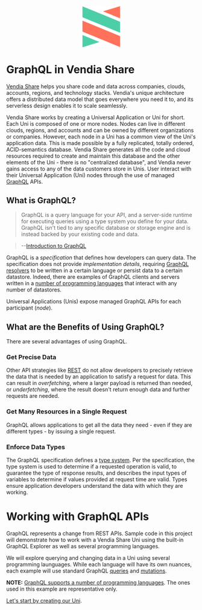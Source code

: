 <p align="center">
  <a href="https://vendia.net/">
    <img src="https://raw.githubusercontent.com/vendia/examples/main/vendia-logo.png" alt="vendia logo" width="100px">
  </a>
</p>

# GraphQL in Vendia Share

[Vendia Share](https://share.vendia.net) helps you share code and data across companies, clouds, accounts, regions, and technology stacks. Vendia's unique architecture offers a distributed data model that goes everywhere you need it to, and its serverless design enables it to scale seamlessly.

Vendia Share works by creating a Universal Application or Uni for short. Each Uni is composed of one or more nodes. Nodes can live in different clouds, regions, and accounts and can be owned by different organizations or companies. However, each node in a Uni has a common view of the Uni's application data. This is made possible by a fully replicated, totally ordered, ACID-semantics database. Vendia Share generates all the code and cloud resources required to create and maintain this database and the other elements of the Uni - there is no "centralized database", and Vendia never gains access to any of the data customers store in Unis. User interact with their Universal Application (Uni) nodes through the use of managed [GraphQL](https://graphql.org/) APIs.

## What is GraphQL?

> GraphQL is a query language for your API, and a server-side runtime for executing queries using a type system you define for your data. GraphQL isn't tied to any specific database or storage engine and is instead backed by your existing code and data.

> --[Introduction to GraphQL](https://graphql.org/learn/)

GraphQL is a _specification_ that defines how developers can query data. The specification does not provide _implementation details_, requiring [GraphQL resolvers](https://www.apollographql.com/docs/tutorial/resolvers/) to be written in a certain language or persist data to a certain datastore. Indeed, there are examples of GraphQL clients and servers written in a [number of programming languages](https://graphql.org/code/) that interact with any number of datastores.

Universal Applications (Unis) expose managed GraphQL APIs for each participant (_node_).

## What are the Benefits of Using GraphQL?

There are several advantages of using GraphQL.

### Get Precise Data

Other API strategies like [REST](https://www.ics.uci.edu/~fielding/pubs/dissertation/rest_arch_style.htm) do not allow developers to precisely retrieve the data that is needed by an application to satisfy a request for data. This can result in _overfetching_, where a larger payload is returned than needed, or _underfetching_, where the result doesn't return enough data and further requests are needed.

### Get Many Resources in a Single Request

GraphQL allows applications to get all the data they need - even if they are different types - by issuing a single request.

### Enforce Data Types

The GraphQL specification defines a [type system](https://spec.graphql.org/October2021/#sec-Type-System). Per the specification, the type system is used to determine if a requested operation is valid, to guarantee the type of response results, and describes the input types of variables to determine if values provided at request time are valid. Types ensure application developers understand the data with which they are working.

# Working with GraphQL APIs

GraphQL represents a change from REST APIs. Sample code in this project will demonstrate how to work with a Vendia Share Uni using the built-in GraphQL Explorer as well as several programming languages.

We will explore querying and changing data in a Uni using several programming launguages. While each language will have its own nuances, each example will use standard GraphQL [queries](https://graphql.org/learn/queries/) and [mutations](https://graphql.org/learn/queries/#mutations).

**NOTE:** [GraphQL supports a number of programming languages](https://graphql.org/code/#language-support). The ones used in this example are representative only.

[Let's start by creating our Uni](./creating-our-uni.md).
